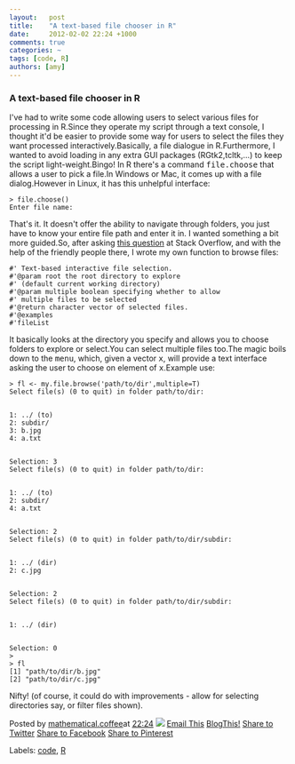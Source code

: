 ```yaml
---
layout:   post
title:    "A text-based file chooser in R"
date:     2012-02-02 22:24 +1000
comments: true
categories: ~
tags: [code, R]
authors: [amy]
---
```

### A text-based file chooser in R

I've had to write some code allowing users to select various files for processing in R.Since they operate my script through a text console, I thought it'd be easier to provide some way for users to select the files they want processed interactively.Basically, a file dialogue in R.Furthermore, I wanted to avoid loading in any extra GUI packages (RGtk2,tcltk,...) to keep the script light-weight.Bingo! In R there's a command <tt>file.choose</tt> that allows a user to pick a file.In Windows or Mac, it comes up with a file dialog.However in Linux, it has this unhelpful interface:

    > file.choose()
    Enter file name:

That's it. It doesn't offer the ability to navigate through folders, you just have to know your entire file path and enter it in. I wanted something a bit more guided.So, after asking [this question](http://stackoverflow.com/questions/9122600/r-command-line-file-dialog-similar-to-file-choose) at Stack Overflow, and with the help of the friendly people there, I wrote my own function to browse files:

    #' Text-based interactive file selection.
    #'@param root the root directory to explore
    #' (default current working directory)
    #'@param multiple boolean specifying whether to allow 
    #' multiple files to be selected
    #'@return character vector of selected files.
    #'@examples 
    #'fileList

It basically looks at the directory you specify and allows you to choose folders to explore or select.You can select multiple files too.The magic boils down to the <tt>menu</tt>, which, given a vector <tt>x</tt>, will provide a text interface asking the user to choose on element of <tt>x</tt>.Example use:

    > fl <- my.file.browse('path/to/dir',multiple=T)
    Select file(s) (0 to quit) in folder path/to/dir:
    
    
    1: ../ (to)
    2: subdir/
    3: b.jpg
    4: a.txt
    
    
    Selection: 3
    Select file(s) (0 to quit) in folder path/to/dir:
    
    
    1: ../ (to)
    2: subdir/
    4: a.txt
    
    
    Selection: 2
    Select file(s) (0 to quit) in folder path/to/dir/subdir:
    
    
    1: ../ (dir)
    2: c.jpg
    
    
    Selection: 2
    Select file(s) (0 to quit) in folder path/to/dir/subdir:
    
    
    1: ../ (dir)
    
    
    Selection: 0
    >
    > fl
    [1] "path/to/dir/b.jpg"
    [2] "path/to/dir/c.jpg"

Nifty! (of course, it could do with improvements - allow for selecting directories say, or filter files shown).

Posted by [mathematical.coffee](http://www.blogger.com/profile/15453196627437456098 "author profile")at [<abbr class="published" title="2012-02-02T22:24:00-08:00">22:24</abbr>](ive-had-to-write-some-code-allowing.html "permanent link") [![](http://img2.blogblog.com/img/icon18_edit_allbkg.gif)](http://www.blogger.com/post-edit.g?blogID=7039473604287682752&postID=3600666191367389468&from=pencil "Edit Post")
 [Email This](http://www.blogger.com/share-post.g?blogID=7039473604287682752&postID=3600666191367389468&target=email "Email This") [BlogThis!](http://www.blogger.com/share-post.g?blogID=7039473604287682752&postID=3600666191367389468&target=blog "BlogThis!") [Share to Twitter](http://www.blogger.com/share-post.g?blogID=7039473604287682752&postID=3600666191367389468&target=twitter "Share to Twitter") [Share to Facebook](http://www.blogger.com/share-post.g?blogID=7039473604287682752&postID=3600666191367389468&target=facebook "Share to Facebook") [Share to Pinterest](http://www.blogger.com/share-post.g?blogID=7039473604287682752&postID=3600666191367389468&target=pinterest "Share to Pinterest")
<plusone source="blogger:blog:plusone" href="http://mathematicalcoffee.blogspot.com/2012/02/ive-had-to-write-some-code-allowing.html" size="medium" width="300" annotation="inline"></plusone>

Labels: [code](../../search/label/code.html), [R](../../search/label/R.html)

